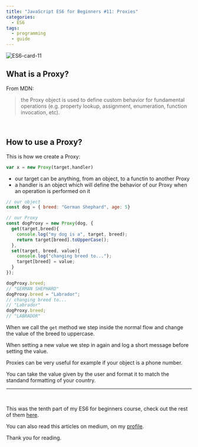 ```yaml
---
title: "JavaScript ES6 for Beginners #11: Proxies"
categories:
  - ES6
tags:
  - programming
  - guide
---
```


![ES6-card-11](https://albertomontalesi.github.io/assets/images/ES6/ES6-card-11.jpg)


## What is a Proxy?

From MDN:

> the Proxy object is used to define custom behavior for fundamental operations (e.g. property lookup, assignment, enumeration, function invocation, etc).

&nbsp;

## How to use a Proxy?

This is how we create a Proxy:

``` js
var x = new Proxy(target,handler)
```

- our target can be anything, from an object, to a functin to another Proxy
- a handler is an object which will define the behavior of our Proxy when an operation is performed on it

``` js
// our object
const dog = { breed: "German Shephard", age: 5}

// our Proxy
const dogProxy = new Proxy(dog, {
  get(target,breed){
    console.log("my dog is a", target, breed);
    return target[breed].toUpperCase();
  },
  set(target, breed, value){
    console.log("changing breed to...");
    target[breed] = value;
  }
});

dogProxy.breed;
// "GERMAN SHEPHARD"
dogProxy.breed = "Labrador";
// changing breed to... 
// "Labrador"
dogProxy.breed;
// "LABRADOR"
```

When we call the `get` method we step inside the normal flow and change the value of the breed to uppercase.

When setting a new value we step in again and log a short message before setting the value.

Proxies can be very useful for example if your object is a phone number.

You can take the value given by the user and format it to match the standand formatting of your country.







---
&nbsp;

This was the tenth part of my ES6 for beginners course, check out the rest of them [here](https://albertomontalesi.github.io/courses/es6).

You can also read this articles on medium, on my [profile](https://medium.com/@labby92).

Thank you for reading.